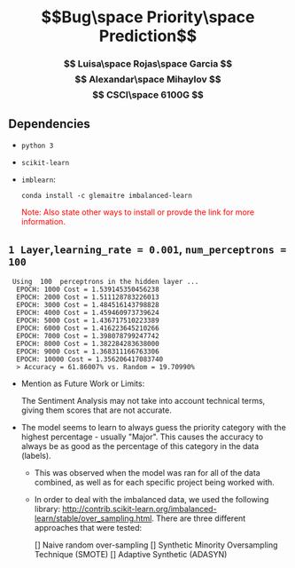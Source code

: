 # $$Bug\space Priority\space Prediction$$

### $$ Luisa\space Rojas\space Garcia $$ $$ Alexandar\space Mihaylov $$ $$ CSCI\space 6100G $$

## Dependencies

* `python 3`
* `scikit-learn`
* `imblearn`:
	
	```
	conda install -c glemaitre imbalanced-learn
	```
	<font color=red>Note: Also state other ways to install or provde the link for more information.</font>

## `1 Layer`,`learning_rate = 0.001`, `num_perceptrons = 100`
```
 Using  100  perceptrons in the hidden layer ...
  EPOCH: 1000 Cost = 1.539145350456238
  EPOCH: 2000 Cost = 1.511128783226013
  EPOCH: 3000 Cost = 1.484516143798828
  EPOCH: 4000 Cost = 1.459460973739624
  EPOCH: 5000 Cost = 1.436717510223389
  EPOCH: 6000 Cost = 1.416223645210266
  EPOCH: 7000 Cost = 1.398078799247742
  EPOCH: 8000 Cost = 1.382284283638000
  EPOCH: 9000 Cost = 1.368311166763306
  EPOCH: 10000 Cost = 1.356206417083740
  > Accuracy = 61.86007% vs. Random = 19.70990%
```

* Mention as Future Work or Limits:

	The Sentiment Analysis may not take into account technical terms, giving them scores that are not accurate.
	
* The model seems to learn to always guess the priority category with the highest percentage - usually "Major". This causes the accuracy to always be as good as the percentage of this category in the data (labels).

	* This was observed when the model was ran for all of the data combined, as well as for each specific project being worked with.

	* In order to deal with the imbalanced data, we used the following library: http://contrib.scikit-learn.org/imbalanced-learn/stable/over_sampling.html. There are three different approaches that were tested:

		[] Naive random over-sampling
		[] Synthetic Minority Oversampling Technique (SMOTE)
		[] Adaptive Synthetic (ADASYN)